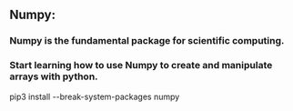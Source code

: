 ## Numpy:
### Numpy is the fundamental package for scientific computing.

### Start learning how to use Numpy to create and manipulate arrays with python.
pip3 install --break-system-packages numpy